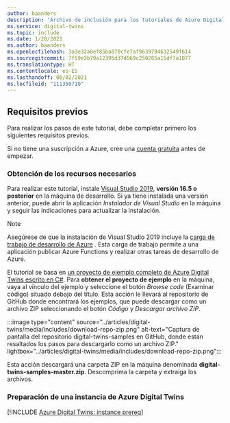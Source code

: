 ```yaml
---
author: baanders
description: 'Archivo de inclusión para los tutoriales de Azure Digital Twins: requisitos previos del proyecto de ejemplo'
ms.service: digital-twins
ms.topic: include
ms.date: 1/20/2021
ms.author: baanders
ms.openlocfilehash: 3a3e32a0ef85ba870cfe7af9639794632549f614
ms.sourcegitcommit: 7f59e3b79a12395d37d569c250285a15df7a1077
ms.translationtype: HT
ms.contentlocale: es-ES
ms.lasthandoff: 06/02/2021
ms.locfileid: "111350710"
---
```

## <a name="prerequisites"></a>Requisitos previos

Para realizar los pasos de este tutorial, debe completar primero los siguientes requisitos previos. 

Si no tiene una suscripción a Azure, cree una [cuenta gratuita](https://azure.microsoft.com/free/?WT.mc_id=A261C142F) antes de empezar.

### <a name="get-required-resources"></a>Obtención de los recursos necesarios

Para realizar este tutorial, instale [Visual Studio 2019](https://visualstudio.microsoft.com/downloads/), **versión 16.5 o posterior** en la máquina de desarrollo. Si ya tiene instalada una versión anterior, puede abrir la aplicación *Instalador de Visual Studio* en la máquina y seguir las indicaciones para actualizar la instalación.

>[!NOTE]
> Asegúrese de que la instalación de Visual Studio 2019 incluye la [carga de trabajo de desarrollo de Azure](/dotnet/azure/configure-visual-studio) . Esta carga de trabajo permite a una aplicación publicar Azure Functions y realizar otras tareas de desarrollo de Azure.

El tutorial se basa en [un proyecto de ejemplo completo de Azure Digital Twins escrito en C#](/samples/azure-samples/digital-twins-samples/digital-twins-samples). Para **obtener el proyecto de ejemplo** en la máquina, vaya al vínculo del ejemplo y seleccione el botón *Browse code* (Examinar código) situado debajo del título. Esta acción le llevará al repositorio de GitHub donde encontrará los ejemplos, que puede descargar como un archivo ZIP seleccionando el botón *Código* y *Descargar archivo ZIP*.

:::image type="content" source="../articles/digital-twins/media/includes/download-repo-zip.png" alt-text="Captura de pantalla del repositorio digital-twins-samples en GitHub, donde están resaltados los pasos para descargarlo como un archivo ZIP." lightbox="../articles/digital-twins/media/includes/download-repo-zip.png":::

Esta acción descargará una carpeta ZIP en la máquina denominada **digital-twins-samples-master.zip**. Descomprima la carpeta y extraiga los archivos.

### <a name="prepare-an-azure-digital-twins-instance"></a>Preparación de una instancia de Azure Digital Twins

[!INCLUDE [Azure Digital Twins: instance prereq](digital-twins-prereq-instance.md)]
